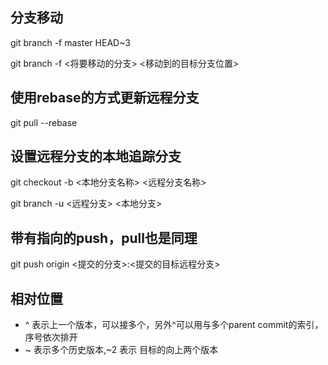 ## 分支移动

git branch -f master HEAD~3

git branch -f <将要移动的分支> <移动到的目标分支位置>

## 使用rebase的方式更新远程分支

git pull --rebase

## 设置远程分支的本地追踪分支

git checkout -b <本地分支名称> <远程分支名称>

git branch -u <远程分支> <本地分支>

## 带有指向的push，pull也是同理

git push origin <提交的分支>:<提交的目标远程分支>

## 相对位置

- ^ 表示上一个版本，可以接多个，另外^可以用与多个parent commit的索引，序号依次排开
- ~ 表示多个历史版本,~2 表示 目标的向上两个版本

